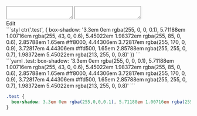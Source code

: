 <!-- yaml-comment:false -->

<div data-size="100" data-example="multiple-separate-values" class="code-cont">
    <div class="code">
        <div class="code-wrap">
            <textarea id="stylus"></textarea>
            <textarea id="css"></textarea>
            <div class="edit-code">
                <span>Edit</span>
            </div>
        </div>
    </div>
</div>


<div data-size="100" data-examples="stylus"></div>
```styl
ctr('.test', {
  box-shadow: '3.3em 0em rgba(255, 0, 0, 0.1), 5.71188em 1.00716em rgba(255, 43, 0, 0.6), 5.45022em 1.98372em rgba(255, 85, 0, 0.6), 2.85788em 1.65em #ff8000, 4.44306em 3.72817em rgba(255, 170, 0, 0.9), 3.72817em 4.44306em #ffd500, 1.65em 2.85788em rgba(255, 255, 0, 0.7), 1.98372em 5.45022em rgba(213, 255, 0, 0.8)'
})
```

<div data-size="100" data-examples="yaml"></div>
```yaml
.test:
  box-shadow: '3.3em 0em rgba(255, 0, 0, 0.1), 5.71188em 1.00716em rgba(255, 43, 0, 0.6), 5.45022em 1.98372em rgba(255, 85, 0, 0.6), 2.85788em 1.65em #ff8000, 4.44306em 3.72817em rgba(255, 170, 0, 0.9), 3.72817em 4.44306em #ffd500, 1.65em 2.85788em rgba(255, 255, 0, 0.7), 1.98372em 5.45022em rgba(213, 255, 0, 0.8)'
```

```css
.test {
  box-shadow: 3.3em 0em rgba(255,0,0,0.1), 5.71188em 1.00716em rgba(255,43,0,0.6), 5.45022em 1.98372em rgba(255,85,0,0.6), 2.85788em 1.65em #ff8000, 4.44306em 3.72817em rgba(255,170,0,0.9), 3.72817em 4.44306em #ffd500, 1.65em 2.85788em rgba(255,255,0,0.7), 1.98372em 5.45022em rgba(213,255,0,0.8);
}
```
<div class="cf"></div>
